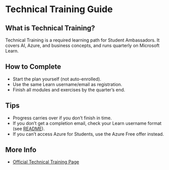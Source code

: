 # Technical Training Guide

## What is Technical Training?
Technical Training is a required learning path for Student Ambassadors. It covers AI, Azure, and business concepts, and runs quarterly on Microsoft Learn.

## How to Complete
- Start the plan yourself (not auto-enrolled).
- Use the same Learn username/email as registration.
- Finish all modules and exercises by the quarter’s end.

## Tips
- Progress carries over if you don’t finish in time.
- If you don’t get a completion email, check your Learn username format (see [README](../README.md)).
- If you can’t access Azure for Students, use the Azure Free offer instead.

## More Info
- [Official Technical Training Page](https://studentambassadors.microsoft.com/)
